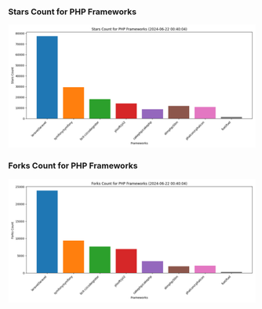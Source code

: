 ### Stars Count for PHP Frameworks

![Stars Chart](./archive/charts/20240622004004_stars_count.png)

### Forks Count for PHP Frameworks

![Forks Chart](./archive/charts/20240622004004_forks_count.png)

